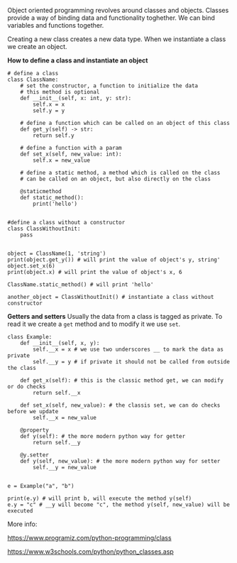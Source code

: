 Object oriented programming revolves around classes and objects. Classes provide a way of binding data and functionality toghether. We can bind variables and functions together.

Creating a new class creates a new data type. When we instantiate a class we create an object.

**How to define a class and instantiate an object**

```
# define a class
class ClassName:
    # set the constructor, a function to initialize the data
	# this method is optional
    def __init__(self, x: int, y: str):
        self.x = x
        self.y = y
	
	# define a function which can be called on an object of this class
    def get_y(self) -> str:
        return self.y
	
	# define a function with a param
    def set_x(self, new_value: int):
        self.x = new_value
		
	# define a static method, a method which is called on the class
	# can be called on an object, but also directly on the class
    
    @staticmethod
    def static_method():
        print('hello')
 
 
#define a class without a constructor
class ClassWithoutInit:
    pass
 
 
object = ClassName(1, 'string')
print(object.get_y()) # will print the value of object's y, string'
object.set_x(6)
print(object.x) # will print the value of object's x, 6
 
ClassName.static_method() # will print 'hello'
 
another_object = ClassWithoutInit() # instantiate a class without constructor
```


**Getters and setters**
Usually the data from a class is tagged as private. To read it we create a `get` method and to modify it we use `set`.

```
class Example:
    def __init__(self, x, y):
        self.__x = x # we use two underscores __ to mark the data as private
        self.__y = y # if private it should not be called from outside the class

    def get_x(self): # this is the classic method get, we can modify or do checks
        return self.__x

    def set_x(self, new_value): # the classis set, we can do checks before we update
        self.__x = new_value

    @property
    def y(self): # the more modern python way for getter
        return self.__y 

    @y.setter
    def y(self, new_value): # the more modern python way for setter
        self.__y = new_value


e = Example("a", "b")

print(e.y) # will print b, will execute the method y(self)
e.y = "c" # __y will become "c", the method y(self, new_value) will be executed
```

More info:

https://www.programiz.com/python-programming/class

https://www.w3schools.com/python/python_classes.asp